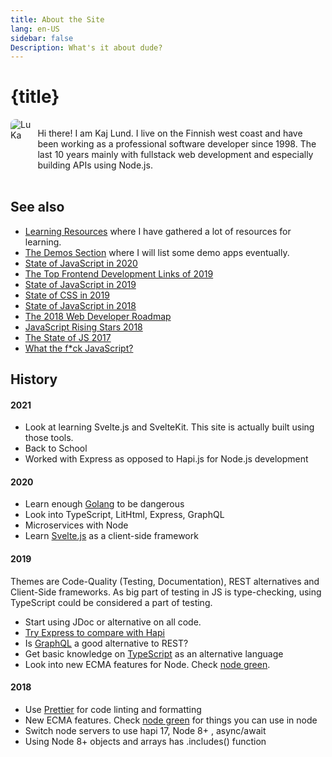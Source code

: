```yaml
---
title: About the Site
lang: en-US
sidebar: false
Description: What's it about dude?
---
```


# {title}

<div class="presentation">
  <img src="img/lukamannenmercury.jpg" alt="LuKa">
  <p class="description">Hi there! I am Kaj Lund. I live on the Finnish west coast and have been working as a professional software developer since 1998. The last 10 years mainly with fullstack web development and especially building APIs using Node.js.</p>
</div>

## See also

- [Learning Resources](/learning) where I have gathered a lot of resources for learning.
- [The Demos Section](/demos) where I will list some demo apps eventually.
- [State of JavaScript in 2020](https://2020.stateofjs.com/)
- [The Top Frontend Development Links of 2019](https://superhighway.dev/frontend-2019)
- [State of JavaScript in 2019](https://2019.stateofjs.com/)
- [State of CSS in 2019](https://2019.stateofcss.com/)
- [State of JavaScript in 2018](https://stateofjs.com/)
- [The 2018 Web Developer Roadmap](https://codeburst.io/the-2018-web-developer-roadmap-826b1b806e8d)
- [JavaScript Rising Stars 2018](https://risingstars.js.org/2018/en/)
- [The State of JS 2017](https://2017.stateofjs.com/2017/front-end/results/)
- [What the f\*ck JavaScript?](https://github.com/denysdovhan/wtfjs#readme)

## History

#### 2021

- Look at learning Svelte.js and SvelteKit. This site is actually built using those tools.
- Back to School
- Worked with Express as opposed to Hapi.js for Node.js development

#### 2020

- Learn enough [Golang](https://golang.org/) to be dangerous
- Look into TypeScript, LitHtml, Express, GraphQL
- Microservices with Node
- Learn [Svelte.js](https://svelte.dev/) as a client-side framework

#### 2019

Themes are Code-Quality (Testing, Documentation), REST alternatives and Client-Side frameworks. As big part of testing in JS is type-checking, using TypeScript could be considered a part of testing.

- Start using JDoc or alternative on all code.
- [Try Express to compare with Hapi](https://www.udemy.com/all-about-nodejs/)
- Is [GraphQL](https://graphql.org/) a good alternative to REST?
- Get basic knowledge on [TypeScript](https://www.typescriptlang.org/) as an alternative language
- Look into new ECMA features for Node. Check [node green](https://node.green/).

#### 2018

- Use [Prettier](https://github.com/prettier/prettier) for code linting and formatting
- New ECMA features. Check [node green](https://node.green/) for things you can use in node
- Switch node servers to use hapi 17, Node 8+ , async/await
- Using Node 8+ objects and arrays has .includes() function

<style>
  .presentation {
    display: flex;
    justify-content: space-between;
    align-items: flex-start;
    margin-bottom: 2rem;
  }

  .description {
    margin-left: 10px;
  }

  img {
    border-radius: 8px;
    max-height: 150px;
  }
</style>
